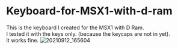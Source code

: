 # Keyboard-for-MSX1-with-d-ram

This is the keyboard I created for the MSX1 with D Ram.  
I tested it with the keys only. (because the keycaps are not in yet).  
It works fine.
![20210912_165604](https://user-images.githubusercontent.com/89305963/134812166-c7a50994-cefa-4986-8692-adebc6a9acc4.jpg)
